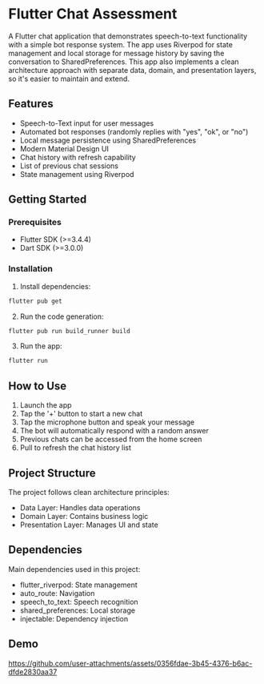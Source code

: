 # Flutter Chat Assessment

A Flutter chat application that demonstrates speech-to-text functionality with a simple bot response system. The app uses Riverpod for state management and local storage for message history by saving the conversation to SharedPreferences. This app also implements a clean architecture approach with separate data, domain, and presentation layers, so it's easier to maintain and extend.

## Features

- Speech-to-Text input for user messages
- Automated bot responses (randomly replies with "yes", "ok", or "no")
- Local message persistence using SharedPreferences
- Modern Material Design UI
- Chat history with refresh capability
- List of previous chat sessions
- State management using Riverpod

## Getting Started

### Prerequisites

- Flutter SDK (>=3.4.4)
- Dart SDK (>=3.0.0)

### Installation

1. Install dependencies:
```bash
flutter pub get
```

2. Run the code generation:
```bash
flutter pub run build_runner build
```

3. Run the app:
```bash
flutter run
```

## How to Use

1. Launch the app
2. Tap the '+' button to start a new chat
3. Tap the microphone button and speak your message
4. The bot will automatically respond with a random answer
5. Previous chats can be accessed from the home screen
6. Pull to refresh the chat history list

## Project Structure

The project follows clean architecture principles:

- Data Layer: Handles data operations
- Domain Layer: Contains business logic
- Presentation Layer: Manages UI and state

## Dependencies

Main dependencies used in this project:
- flutter_riverpod: State management
- auto_route: Navigation
- speech_to_text: Speech recognition
- shared_preferences: Local storage
- injectable: Dependency injection

## Demo
https://github.com/user-attachments/assets/0356fdae-3b45-4376-b6ac-dfde2830aa37



